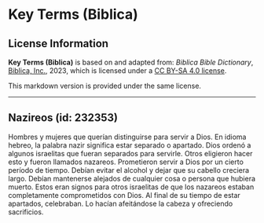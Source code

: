 # Key Terms (Biblica)

## License Information

**Key Terms (Biblica)** is based on and adapted from: _Biblica Bible Dictionary_, [Biblica, Inc.](https://www.biblica.com/), 2023, which is licensed under a [CC BY-SA 4.0 license](https://creativecommons.org/licenses/by-sa/4.0/legalcode.en).

This markdown version is provided under the same license.



--------------------------------

## Nazireos (id: 232353)

Hombres y mujeres que querían distinguirse para servir a Dios. En idioma hebreo, la palabra nazir significa estar separado o apartado. Dios ordenó a algunos israelitas que fueran separados para servirle. Otros eligieron hacer esto y fueron llamados nazareos. Prometieron servir a Dios por un cierto período de tiempo. Debían evitar el alcohol y dejar que su cabello creciera largo. Debían mantenerse alejados de cualquier cosa o persona que hubiera muerto. Estos eran signos para otros israelitas de que los nazareos estaban completamente comprometidos con Dios. Al final de su tiempo de estar apartados, celebraban. Lo hacían afeitándose la cabeza y ofreciendo sacrificios.


